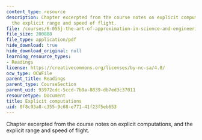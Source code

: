 ```yaml
---
content_type: resource
description: Chapter excerpted from the course notes on explicit computations, and
  the explicit range and speed of flight.
file: /courses/6-055j-the-art-of-approximation-in-science-and-engineering-spring-2008/0f8c93a8c3559c68e77141f23f5eb653_mar19.pdf
file_size: 200888
file_type: application/pdf
hide_download: true
hide_download_original: null
learning_resource_types:
- Readings
license: https://creativecommons.org/licenses/by-nc-sa/4.0/
ocw_type: OCWFile
parent_title: Readings
parent_type: CourseSection
parent_uid: 93972cdc-5ccd-7b9a-8839-db7ed3c37011
resourcetype: Document
title: Explicit computations
uid: 0f8c93a8-c355-9c68-e771-41f23f5eb653
---
```

Chapter excerpted from the course notes on explicit computations, and the explicit range and speed of flight.